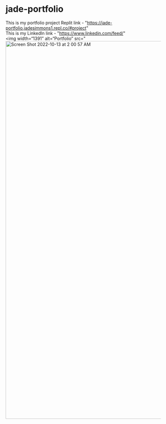 # jade-portfolio
This is my portfolio project Replit link - "https://jade-portfolio.jadesimmons1.repl.co/#project" <br>
This is my LinkedIn link - "https://www.linkedin.com/feed/" <br>
<img width=“1391” alt=“Portfolio” src="<img width="1226" alt="Screen Shot 2022-10-13 at 2 00 57 AM" src="https://user-images.githubusercontent.com/113729801/195514474-e9cfa859-bc28-414e-ad08-4de286331a13.png">

